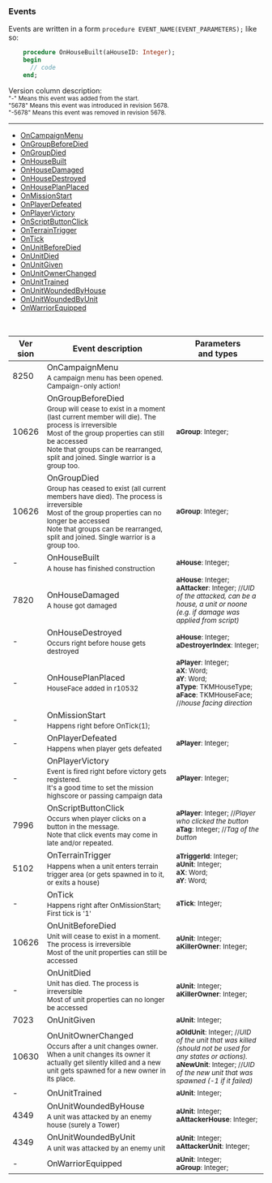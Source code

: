 ### Events

Events are written in a form `procedure EVENT_NAME(EVENT_PARAMETERS);` like so:
```pascal
    procedure OnHouseBuilt(aHouseID: Integer);
    begin
      // code
    end;
```

Version column description:  
<sub>"-" Means this event was added from the start.</sub>  
<sub>"5678" Means this event was introduced in revision 5678.</sub>  
<sub>"-5678" Means this event was removed in revision 5678.</sub>


***

* <a href="#OnCampaignMenu">OnCampaignMenu</a>
* <a href="#OnGroupBeforeDied">OnGroupBeforeDied</a>
* <a href="#OnGroupDied">OnGroupDied</a>
* <a href="#OnHouseBuilt">OnHouseBuilt</a>
* <a href="#OnHouseDamaged">OnHouseDamaged</a>
* <a href="#OnHouseDestroyed">OnHouseDestroyed</a>
* <a href="#OnHousePlanPlaced">OnHousePlanPlaced</a>
* <a href="#OnMissionStart">OnMissionStart</a>
* <a href="#OnPlayerDefeated">OnPlayerDefeated</a>
* <a href="#OnPlayerVictory">OnPlayerVictory</a>
* <a href="#OnScriptButtonClick">OnScriptButtonClick</a>
* <a href="#OnTerrainTrigger">OnTerrainTrigger</a>
* <a href="#OnTick">OnTick</a>
* <a href="#OnUnitBeforeDied">OnUnitBeforeDied</a>
* <a href="#OnUnitDied">OnUnitDied</a>
* <a href="#OnUnitGiven">OnUnitGiven</a>
* <a href="#OnUnitOwnerChanged">OnUnitOwnerChanged</a>
* <a href="#OnUnitTrained">OnUnitTrained</a>
* <a href="#OnUnitWoundedByHouse">OnUnitWoundedByHouse</a>
* <a href="#OnUnitWoundedByUnit">OnUnitWoundedByUnit</a>
* <a href="#OnWarriorEquipped">OnWarriorEquipped</a>
<br />

| Ver<br/>sion | Event description | Parameters<br/>and types |
| ------- | ------------------------------------ | -------------- |
| 8250 | <a id="OnCampaignMenu">OnCampaignMenu</a><sub><br/>A campaign menu has been opened. Campaign-only action!</sub> | <sub></sub> |
| 10626 | <a id="OnGroupBeforeDied">OnGroupBeforeDied</a><sub><br/>Group will cease to exist in a moment (last current member will die). The process is irreversible<br/>Most of the group properties can still be accessed<br/>Note that groups can be rearranged, split and joined. Single warrior is a group too.</sub> | <sub>**aGroup**: Integer;</sub> |
| 10626 | <a id="OnGroupDied">OnGroupDied</a><sub><br/>Group has ceased to exist (all current members have died). The process is irreversible<br/>Most of the group properties can no longer be accessed<br/>Note that groups can be rearranged, split and joined. Single warrior is a group too.</sub> | <sub>**aGroup**: Integer;</sub> |
| - | <a id="OnHouseBuilt">OnHouseBuilt</a><sub><br/>A house has finished construction</sub> | <sub>**aHouse**: Integer;</sub> |
| 7820 | <a id="OnHouseDamaged">OnHouseDamaged</a><sub><br/>A house got damaged</sub> | <sub>**aHouse**: Integer; <br/> **aAttacker**: Integer; //_UID of the attacked, can be a house, a unit or noone (e.g. if damage was applied from script)_</sub> |
| - | <a id="OnHouseDestroyed">OnHouseDestroyed</a><sub><br/>Occurs right before house gets destroyed</sub> | <sub>**aHouse**: Integer; <br/> **aDestroyerIndex**: Integer;</sub> |
| - | <a id="OnHousePlanPlaced">OnHousePlanPlaced</a><sub><br/>HouseFace added in r10532</sub> | <sub>**aPlayer**: Integer; <br/> **aX**: Word; <br/> **aY**: Word; <br/> **aType**: TKMHouseType; <br/> **aFace**: TKMHouseFace; //_house facing direction_</sub> |
| - | <a id="OnMissionStart">OnMissionStart</a><sub><br/>Happens right before OnTick(1);</sub> | <sub></sub> |
| - | <a id="OnPlayerDefeated">OnPlayerDefeated</a><sub><br/>Happens when player gets defeated</sub> | <sub>**aPlayer**: Integer;</sub> |
| - | <a id="OnPlayerVictory">OnPlayerVictory</a><sub><br/>Event is fired right before victory gets registered.<br/>It's a good time to set the mission highscore or passing campaign data</sub> | <sub>**aPlayer**: Integer;</sub> |
| 7996 | <a id="OnScriptButtonClick">OnScriptButtonClick</a><sub><br/>Occurs when player clicks on a button in the message.<br/>Note that click events may come in late and/or repeated.</sub> | <sub>**aPlayer**: Integer; //_Player who clicked the button_ <br/> **aTag**: Integer; //_Tag of the button_</sub> |
| 5102 | <a id="OnTerrainTrigger">OnTerrainTrigger</a><sub><br/>Happens when a unit enters terrain trigger area (or gets spawned in to it, or exits a house)</sub> | <sub>**aTriggerId**: Integer; <br/> **aUnit**: Integer; <br/> **aX**: Word; <br/> **aY**: Word;</sub> |
| - | <a id="OnTick">OnTick</a><sub><br/>Happens right after OnMissionStart;<br/>First tick is '1'</sub> | <sub>**aTick**: Integer;</sub> |
| 10626 | <a id="OnUnitBeforeDied">OnUnitBeforeDied</a><sub><br/>Unit will cease to exist in a moment. The process is irreversible<br/>Most of the unit properties can still be accessed</sub> | <sub>**aUnit**: Integer; <br/> **aKillerOwner**: Integer;</sub> |
| - | <a id="OnUnitDied">OnUnitDied</a><sub><br/>Unit has died. The process is irreversible<br/>Most of unit properties can no longer be accessed</sub> | <sub>**aUnit**: Integer; <br/> **aKillerOwner**: Integer;</sub> |
| 7023 | <a id="OnUnitGiven">OnUnitGiven</a><sub></sub> | <sub>**aUnit**: Integer;</sub> |
| 10630 | <a id="OnUnitOwnerChanged">OnUnitOwnerChanged</a><sub><br/>Occurs after a unit changes owner.<br/>When a unit changes its owner it actually get silently killed and a new unit gets spawned for a new owner in its place.</sub> | <sub>**aOldUnit**: Integer; //_UID of the unit that was killed (should not be used for any states or actions)._ <br/> **aNewUnit**: Integer; //_UID of the new unit that was spawned (-1 if it failed)_</sub> |
| - | <a id="OnUnitTrained">OnUnitTrained</a><sub></sub> | <sub>**aUnit**: Integer;</sub> |
| 4349 | <a id="OnUnitWoundedByHouse">OnUnitWoundedByHouse</a><sub><br/>A unit was attacked by an enemy house (surely a Tower)</sub> | <sub>**aUnit**: Integer; <br/> **aAttackerHouse**: Integer;</sub> |
| 4349 | <a id="OnUnitWoundedByUnit">OnUnitWoundedByUnit</a><sub><br/>A unit was attacked by an enemy unit</sub> | <sub>**aUnit**: Integer; <br/> **aAttackerUnit**: Integer;</sub> |
| - | <a id="OnWarriorEquipped">OnWarriorEquipped</a><sub></sub> | <sub>**aUnit**: Integer; <br/> **aGroup**: Integer;</sub> |
